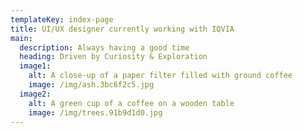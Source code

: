 ```yaml
---
templateKey: index-page
title: UI/UX designer currently working with IQVIA
main:
  description: Always having a good time
  heading: Driven by Curiosity & Exploration
  image1:
    alt: A close-up of a paper filter filled with ground coffee
    image: /img/ash.3bc6f2c5.jpg
  image2:
    alt: A green cup of a coffee on a wooden table
    image: /img/trees.91b9d1d0.jpg
---
```


